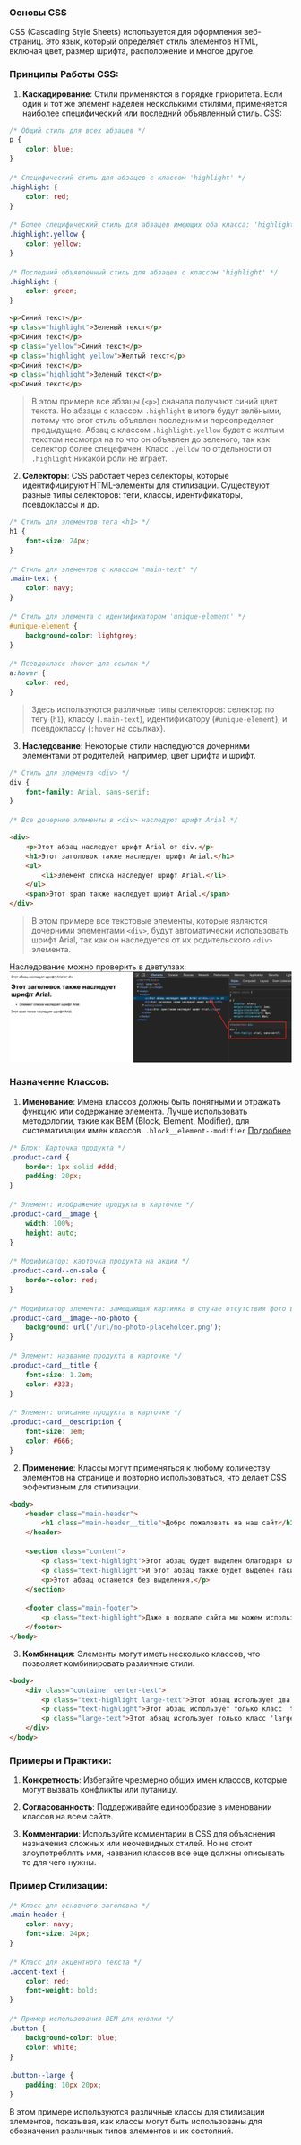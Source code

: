 ### Основы CSS

CSS (Cascading Style Sheets) используется для оформления веб-страниц. Это язык, который определяет стиль элементов HTML, включая цвет, размер шрифта, расположение и многое другое.

### Принципы Работы CSS:

1. **Каскадирование**: Стили применяются в порядке приоритета. Если один и тот же элемент наделен несколькими стилями, применяется наиболее специфический или последний объявленный стиль. 
CSS:
```css
/* Общий стиль для всех абзацев */
p {
    color: blue;
}

/* Специфический стиль для абзацев с классом 'highlight' */
.highlight {
    color: red;
}

/* Более специфический стиль для абзацев имеющих оба класса: 'highlight' и 'yellow' */
.highlight.yellow {
    color: yellow;
}

/* Последний объявленный стиль для абзацев с классом 'highlight' */
.highlight {
    color: green;
}
```
```html
<p>Синий текст</p>
<p class="highlight">Зеленый текст</p>
<p>Синий текст</p>
<p class="yellow">Синий текст</p>
<p class="highlight yellow">Желтый текст</p>
<p>Синий текст</p>
<p class="highlight">Зеленый текст</p>
<p>Синий текст</p>
```
> В этом примере все абзацы (`<p>`) сначала получают синий цвет текста. Но абзацы с классом `.highlight` в итоге будут зелёными, потому что этот стиль объявлен последним и переопределяет предыдущие. Абзац с классом `.highlight.yellow` будет с желтым текстом несмотря на то что он объявлен до зеленого, так как селектор более спецефичен.
Класс `.yellow` по отдельности от `.highlight` никакой роли не играет.

2. **Селекторы**: CSS работает через селекторы, которые идентифицируют HTML-элементы для стилизации. Существуют разные типы селекторов: теги, классы, идентификаторы, псевдоклассы и др.

```css
/* Стиль для элементов тега <h1> */
h1 {
    font-size: 24px;
}

/* Стиль для элементов с классом 'main-text' */
.main-text {
    color: navy;
}

/* Стиль для элемента с идентификатором 'unique-element' */
#unique-element {
    background-color: lightgrey;
}

/* Псевдокласс :hover для ссылок */
a:hover {
    color: red;
}
```
> Здесь используются различные типы селекторов: селектор по тегу (`h1`), классу (`.main-text`), идентификатору (`#unique-element`), и псевдоклассу (`:hover` на ссылках).

3. **Наследование**: Некоторые стили наследуются дочерними элементами от родителей, например, цвет шрифта и шрифт.

```css
/* Стиль для элемента <div> */
div {
    font-family: Arial, sans-serif;
}

/* Все дочерние элементы в <div> наследуют шрифт Arial */
```
```html
<div>
    <p>Этот абзац наследует шрифт Arial от div.</p>
    <h1>Этот заголовок также наследует шрифт Arial.</h1>
    <ul>
        <li>Элемент списка наследует шрифт Arial.</li>
    </ul>
    <span>Этот span также наследует шрифт Arial.</span>
</div>
```
> В этом примере все текстовые элементы, которые являются дочерними элементами `<div>`, будут автоматически использовать шрифт Arial, так как он наследуется от их родительского `<div>` элемента.

Наследование можно проверить в девтулзах:
![Наследлвание](/assets//inheritence.png)

### Назначение Классов:

1. **Именование**: Имена классов должны быть понятными и отражать функцию или содержание элемента. Лучше использовать методологии, такие как BEM (Block, Element, Modifier), для систематизации имен классов. `.block__element--modifier` [Подробнее](https://ru.bem.info/methodology/quick-start/#%D0%B2%D0%B2%D0%B5%D0%B4%D0%B5%D0%BD%D0%B8%D0%B5)
```css
/* Блок: Карточка продукта */
.product-card {
    border: 1px solid #ddd;
    padding: 20px;
}

/* Элемент: изображение продукта в карточке */
.product-card__image {
    width: 100%;
    height: auto;
}

/* Модификатор: карточка продукта на акции */
.product-card--on-sale {
    border-color: red;
}

/* Модификатор элемента: замещающая картинка в случае отсутствия фото в карточке */
.product-card__image--no-photo {
    background: url('/url/no-photo-placeholder.png');
}

/* Элемент: название продукта в карточке */
.product-card__title {
    font-size: 1.2em;
    color: #333;
}

/* Элемент: описание продукта в карточке */
.product-card__description {
    font-size: 1em;
    color: #666;
}
```

2. **Применение**: Классы могут применяться к любому количеству элементов на странице и повторно использоваться, что делает CSS эффективным для стилизации.
```html
<body>
    <header class="main-header">
        <h1 class="main-header__title">Добро пожаловать на наш сайт</h1>
    </header>

    <section class="content">
        <p class="text-highlight">Этот абзац будет выделен благодаря классу 'text-highlight'.</p>
        <p class="text-highlight">И этот абзац также будет выделен таким же образом.</p>
        <p>Этот абзац останется без выделения.</p>
    </section>

    <footer class="main-footer">
        <p class="text-highlight">Даже в подвале сайта мы можем использовать класс 'text-highlight'.</p>
    </footer>
</body>
```

3. **Комбинация**: Элементы могут иметь несколько классов, что позволяет комбинировать различные стили.
```html
<body>
    <div class="container center-text">
        <p class="text-highlight large-text">Этот абзац использует два класса: 'text-highlight' и 'large-text'.</p>
        <p class="text-highlight">Этот абзац использует только класс 'text-highlight'.</p>
        <p class="large-text">Этот абзац использует только класс 'large-text'.</p>
    </div>
</body>
```

### Примеры и Практики:

1. **Конкретность**: Избегайте чрезмерно общих имен классов, которые могут вызвать конфликты или путаницу.

2. **Согласованность**: Поддерживайте единообразие в именовании классов на всем сайте.

3. **Комментарии**: Используйте комментарии в CSS для объяснения назначения сложных или неочевидных стилей. Но не стоит злоупотреблять ими, названия классов все еще должны описывать то для чего нужны.

### Пример Стилизации:

```css
/* Класс для основного заголовка */
.main-header {
    color: navy;
    font-size: 24px;
}

/* Класс для акцентного текста */
.accent-text {
    color: red;
    font-weight: bold;
}

/* Пример использования BEM для кнопки */
.button {
    background-color: blue;
    color: white;
}

.button--large {
    padding: 10px 20px;
}
```

В этом примере используются различные классы для стилизации элементов, показывая, как классы могут быть использованы для обозначения различных типов элементов и их состояний.
